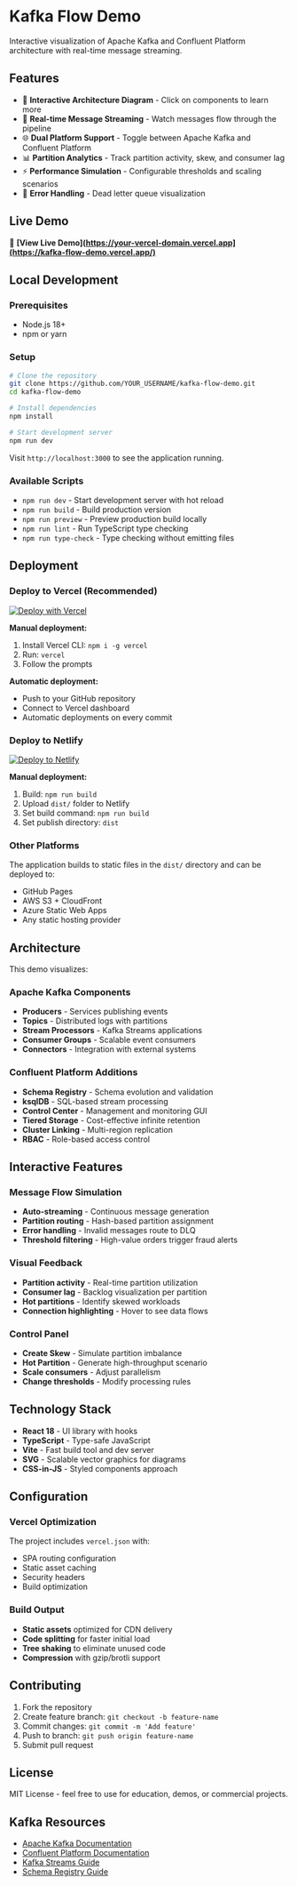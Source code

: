 # Kafka Flow Demo

Interactive visualization of Apache Kafka and Confluent Platform architecture with real-time message streaming.

## Features

- 🎯 **Interactive Architecture Diagram** - Click on components to learn more
- 🔄 **Real-time Message Streaming** - Watch messages flow through the pipeline
- 🌐 **Dual Platform Support** - Toggle between Apache Kafka and Confluent Platform
- 📊 **Partition Analytics** - Track partition activity, skew, and consumer lag
- ⚡ **Performance Simulation** - Configurable thresholds and scaling scenarios
- 🚨 **Error Handling** - Dead letter queue visualization

## Live Demo

🔗 **[View Live Demo](https://your-vercel-domain.vercel.app](https://kafka-flow-demo.vercel.app/)**

## Local Development

### Prerequisites

- Node.js 18+
- npm or yarn

### Setup

```bash
# Clone the repository
git clone https://github.com/YOUR_USERNAME/kafka-flow-demo.git
cd kafka-flow-demo

# Install dependencies
npm install

# Start development server
npm run dev
```

Visit `http://localhost:3000` to see the application running.

### Available Scripts

- `npm run dev` - Start development server with hot reload
- `npm run build` - Build production version
- `npm run preview` - Preview production build locally
- `npm run lint` - Run TypeScript type checking
- `npm run type-check` - Type checking without emitting files

## Deployment

### Deploy to Vercel (Recommended)

[![Deploy with Vercel](https://vercel.com/button)](https://vercel.com/new/clone?repository-url=https://github.com/YOUR_USERNAME/kafka-flow-demo)

**Manual deployment:**

1. Install Vercel CLI: `npm i -g vercel`
2. Run: `vercel`
3. Follow the prompts

**Automatic deployment:**
- Push to your GitHub repository
- Connect to Vercel dashboard
- Automatic deployments on every commit

### Deploy to Netlify

[![Deploy to Netlify](https://www.netlify.com/img/deploy/button.svg)](https://app.netlify.com/start/deploy?repository=https://github.com/YOUR_USERNAME/kafka-flow-demo)

**Manual deployment:**
1. Build: `npm run build`
2. Upload `dist/` folder to Netlify
3. Set build command: `npm run build`
4. Set publish directory: `dist`

### Other Platforms

The application builds to static files in the `dist/` directory and can be deployed to:
- GitHub Pages
- AWS S3 + CloudFront
- Azure Static Web Apps
- Any static hosting provider

## Architecture

This demo visualizes:

### Apache Kafka Components
- **Producers** - Services publishing events
- **Topics** - Distributed logs with partitions
- **Stream Processors** - Kafka Streams applications
- **Consumer Groups** - Scalable event consumers
- **Connectors** - Integration with external systems

### Confluent Platform Additions
- **Schema Registry** - Schema evolution and validation
- **ksqlDB** - SQL-based stream processing
- **Control Center** - Management and monitoring GUI
- **Tiered Storage** - Cost-effective infinite retention
- **Cluster Linking** - Multi-region replication
- **RBAC** - Role-based access control

## Interactive Features

### Message Flow Simulation
- **Auto-streaming** - Continuous message generation
- **Partition routing** - Hash-based partition assignment
- **Error handling** - Invalid messages route to DLQ
- **Threshold filtering** - High-value orders trigger fraud alerts

### Visual Feedback
- **Partition activity** - Real-time partition utilization
- **Consumer lag** - Backlog visualization per partition
- **Hot partitions** - Identify skewed workloads
- **Connection highlighting** - Hover to see data flows

### Control Panel
- **Create Skew** - Simulate partition imbalance
- **Hot Partition** - Generate high-throughput scenario
- **Scale consumers** - Adjust parallelism
- **Change thresholds** - Modify processing rules

## Technology Stack

- **React 18** - UI library with hooks
- **TypeScript** - Type-safe JavaScript
- **Vite** - Fast build tool and dev server
- **SVG** - Scalable vector graphics for diagrams
- **CSS-in-JS** - Styled components approach

## Configuration

### Vercel Optimization

The project includes `vercel.json` with:
- SPA routing configuration
- Static asset caching
- Security headers
- Build optimization

### Build Output

- **Static assets** optimized for CDN delivery
- **Code splitting** for faster initial load
- **Tree shaking** to eliminate unused code
- **Compression** with gzip/brotli support

## Contributing

1. Fork the repository
2. Create feature branch: `git checkout -b feature-name`
3. Commit changes: `git commit -m 'Add feature'`
4. Push to branch: `git push origin feature-name`
5. Submit pull request

## License

MIT License - feel free to use for education, demos, or commercial projects.

## Kafka Resources

- [Apache Kafka Documentation](https://kafka.apache.org/documentation/)
- [Confluent Platform Documentation](https://docs.confluent.io/)
- [Kafka Streams Guide](https://kafka.apache.org/documentation/streams/)
- [Schema Registry Guide](https://docs.confluent.io/platform/current/schema-registry/)
